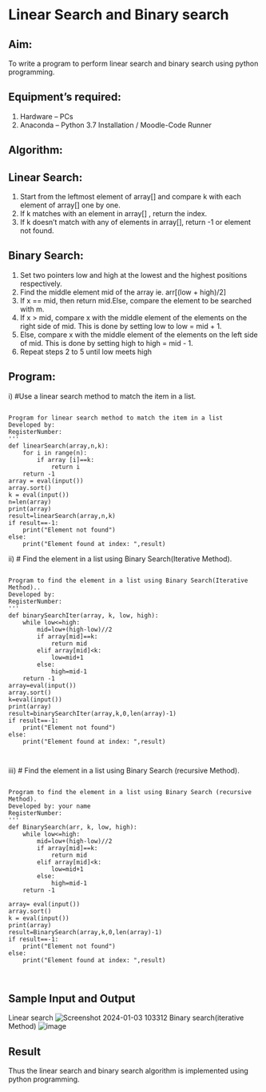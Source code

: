# Linear Search and Binary search
## Aim:
To write a program to perform linear search and binary search using python programming.
## Equipment’s required:
1.	Hardware – PCs
2.	Anaconda – Python 3.7 Installation / Moodle-Code Runner
## Algorithm:
## Linear Search:
1.	Start from the leftmost element of array[] and compare k with each element of array[] one by one.
2.	If k matches with an element in array[] , return the index.
3.	If k doesn’t match with any of elements in array[], return -1 or element not found.
## Binary Search:
1.	Set two pointers low and high at the lowest and the highest positions respectively.
2.	Find the middle element mid of the array ie. arr[(low + high)/2]
3.	If x == mid, then return mid.Else, compare the element to be searched with m.
4.	If x > mid, compare x with the middle element of the elements on the right side of mid. This is done by setting low to low = mid + 1.
5.	Else, compare x with the middle element of the elements on the left side of mid. This is done by setting high to high = mid - 1.
6.	Repeat steps 2 to 5 until low meets high
## Program:
i)	#Use a linear search method to match the item in a list.
```

Program for linear search method to match the item in a list
Developed by:
RegisterNumber: 
'''
def linearSearch(array,n,k):
    for i in range(n):
        if array [i]==k:
            return i
    return -1
array = eval(input())
array.sort()
k = eval(input()) 
n=len(array)
print(array)
result=linearSearch(array,n,k)
if result==-1:
    print("Element not found")
else:
    print("Element found at index: ",result)

```
ii)	# Find the element in a list using Binary Search(Iterative Method).
```

Program to find the element in a list using Binary Search(Iterative Method)..
Developed by:
RegisterNumber: 
'''
def binarySearchIter(array, k, low, high):
    while low<=high:
        mid=low+(high-low)//2
        if array[mid]==k:
            return mid
        elif array[mid]<k:
            low=mid+1
        else:
            high=mid-1
    return -1
array=eval(input())
array.sort()
k=eval(input())
print(array)
result=binarySearchIter(array,k,0,len(array)-1)
if result==-1:
    print("Element not found")
else:
    print("Element found at index: ",result)



```
iii)	# Find the element in a list using Binary Search (recursive Method).
```

Program to find the element in a list using Binary Search (recursive Method).
Developed by: your name
RegisterNumber: 
'''
def BinarySearch(arr, k, low, high):
    while low<=high:
        mid=low+(high-low)//2
        if array[mid]==k:
            return mid
        elif array[mid]<k:
            low=mid+1
        else:
            high=mid-1
    return -1
    
array= eval(input())
array.sort()
k = eval(input()) 
print(array)
result=BinarySearch(array,k,0,len(array)-1)
if result==-1:
    print("Element not found")
else:
    print("Element found at index: ",result)



```
## Sample Input and Output
Linear search
![Screenshot 2024-01-03 103312](https://github.com/Naveenkumarvedarajan/Search-Algorithm/assets/147140428/a96af81c-b7fd-426d-8877-37881e5ebed4)
Binary search(iterative Method)
![image](https://github.com/Naveenkumarvedarajan/Search-Algorithm/assets/147140428/cc7098e7-9695-45a2-a338-d270482ac5fa)






## Result
Thus the linear search and binary search algorithm is implemented using python programming.
